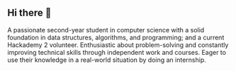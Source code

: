 ## Hi there 👋

A passionate second-year student in computer science with a solid foundation in data structures, algorithms,
and programming; and a current Hackademy 2 volunteer. Enthusiastic about problem-solving and constantly
improving technical skills through independent work and courses. Eager to use their knowledge in a real-world
situation by doing an internship.

<!--
**V1ad8/V1ad8** is a ✨ _special_ ✨ repository because its `README.md` (this file) appears on your GitHub profile.

Here are some ideas to get you started:

- 🔭 I’m currently working on ...
- 🌱 I’m currently learning ...
- 👯 I’m looking to collaborate on ...
- 🤔 I’m looking for help with ...
- 💬 Ask me about ...
- 📫 How to reach me: ...
- 😄 Pronouns: ...
- ⚡ Fun fact: ...
-->
